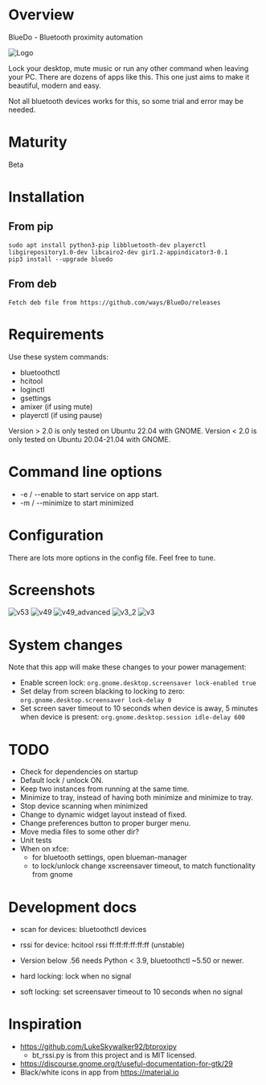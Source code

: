 # Overview

BlueDo - Bluetooth proximity automation

![Logo](https://raw.githubusercontent.com/ways/BlueDo/master/images/bluedo.png)

Lock your desktop, mute music or run any other command when leaving your PC. There are dozens of apps like this. This one just aims to make it beautiful, modern and easy.

Not all bluetooth devices works for this, so some trial and error may be needed.

# Maturity

Beta

# Installation

## From pip

    sudo apt install python3-pip libbluetooth-dev playerctl libgirepository1.0-dev libcairo2-dev gir1.2-appindicator3-0.1
    pip3 install --upgrade bluedo

## From deb

    Fetch deb file from https://github.com/ways/BlueDo/releases

# Requirements

Use these system commands:

* bluetoothctl
* hcitool
* loginctl
* gsettings
* amixer (if using mute)
* playerctl (if using pause)

Version > 2.0 is only tested on Ubuntu 22.04 with GNOME.
Version < 2.0 is only tested on Ubuntu 20.04-21.04 with GNOME.

# Command line options

* -e / --enable to start service on app start.
* -m / --minimize to start minimized

# Configuration

There are lots more options in the config file. Feel free to tune.

# Screenshots

![v53](https://raw.githubusercontent.com/ways/BlueDo/master/images/v53.png)
![v49](https://raw.githubusercontent.com/ways/BlueDo/master/images/v49.png)
![v49_advanced](https://raw.githubusercontent.com/ways/BlueDo/master/images/v49_advanced.png)
![v3_2](https://raw.githubusercontent.com/ways/BlueDo/master/images/v3_2.png)
![v3](https://raw.githubusercontent.com/ways/BlueDo/master/images/v3.png)

# System changes

Note that this app will make these changes to your power management:

* Enable screen lock: ```org.gnome.desktop.screensaver lock-enabled true```
* Set delay from screen blacking to locking to zero: ```org.gnome.desktop.screensaver lock-delay 0```
* Set screen saver timeout to 10 seconds when device is away, 5 minutes when device is present: ```org.gnome.desktop.session idle-delay 600```

# TODO

* Check for dependencies on startup
* Default lock / unlock ON.
* Keep two instances from running at the same time.
* Minimize to tray, instead of having both minimize and minimize to tray.
* Stop device scanning when minimized
* Change to dynamic widget layout instead of fixed.
* Change preferences button to proper burger menu.
* Move media files to some other dir?
* Unit tests
* When on xfce:
  * for bluetooth settings, open blueman-manager
  * to lock/unlock change xscreensaver timeout, to match functionality from gnome

# Development docs

* scan for devices: bluetoothctl devices
* rssi for device: hcitool rssi ff:ff:ff:ff:ff:ff (unstable)
* Version below .56 needs Python < 3.9, bluetoothctl ~5.50 or newer.

* hard locking: lock when no signal
* soft locking: set screensaver timeout to 10 seconds when no signal

# Inspiration

* https://github.com/LukeSkywalker92/btproxipy
  * bt_rssi.py is from this project and is MIT licensed.
* https://discourse.gnome.org/t/useful-documentation-for-gtk/29
* Black/white icons in app from https://material.io
